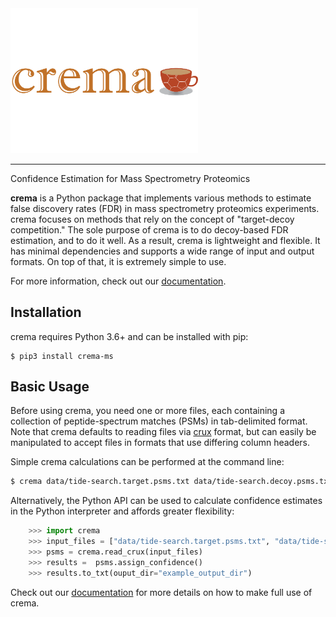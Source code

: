 <img src="https://raw.githubusercontent.com/Noble-Lab/crema/master/static/crema_logo.svg" width=300>
 
---

Confidence Estimation for Mass Spectrometry Proteomics

**crema** is a Python package that implements various methods to estimate false discovery rates (FDR)
in mass spectrometry proteomics experiments. crema focuses on
methods that rely on the concept of "target-decoy competition." The sole purpose of crema is to do decoy-based FDR
estimation, and to do it well. As a result, crema is lightweight and flexible. It has minimal dependencies and
supports a wide range of input and output formats. On top of that, it is extremely simple to use.

For more information, check out our
[documentation](https://crema-ms.readthedocs.io).  

## Installation  

crema requires Python 3.6+ and can be installed with pip:  

```
$ pip3 install crema-ms
```

## Basic Usage  

Before using crema, you need one or more files, each containing a collection of
peptide-spectrum matches (PSMs) in tab-delimited format. Note that crema defaults
to reading files via [crux](http://crux.ms/index.html) format, but can easily be
manipulated to accept files in formats that use differing column headers.

Simple crema calculations can be performed at the command line:

```Bash
$ crema data/tide-search.target.psms.txt data/tide-search.decoy.psms.txt
```

Alternatively, the Python API can be used to calculate confidence estimates in the Python
interpreter and affords greater flexibility:

```Python
    >>> import crema
    >>> input_files = ["data/tide-search.target.psms.txt", "data/tide-search.decoy.psms.txt"]
    >>> psms = crema.read_crux(input_files)
    >>> results =  psms.assign_confidence()
    >>> results.to_txt(ouput_dir="example_output_dir")
```

Check out our [documentation](hhttps://crema-ms.readthedocs.io) for more details
on how to make full use of crema.
